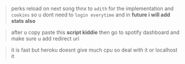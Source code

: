 > <a href="https://spotifycplaying.herokuapp.com/" target="_blank"> </a>
 
>perks
>reload on next song thnx to `adith` for the implementation and `cookies` so u dont need to `login everytime` and in **future i will add stats also**

>after u copy paste this **script kiddie** then go to spotify dashboard and make sure u add redirect uri

> it is fast but heroku doesnt give much cpu so deal with it or localhost it
